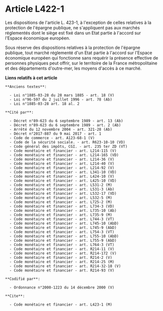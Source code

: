 # Article L422-1

Les dispositions de l'article L. 423-1, à l'exception de celles relatives à la protection de l'épargne publique, ne
s'appliquent pas aux marchés réglementés dont le siège est fixé dans un Etat partie à l'accord sur l'Espace économique
européen.

Sous réserve des dispositions relatives à la protection de l'épargne publique, tout marché réglementé d'un Etat partie à
l'accord sur l'Espace économique européen qui fonctionne sans requérir la présence effective de personnes physiques peut
offrir, sur le territoire de la France métropolitaine et des départements d'outre-mer, les moyens d'accès à ce marché.

**Liens relatifs à cet article**

	**Anciens textes**:

	  - Loi n°1885-03-28 du 28 mars 1885 - art. 18 (V)
	  - Loi n°96-597 du 2 juillet 1996 - art. 78 (Ab)
	  - Loi n°1885-03-28 art. 18 al. 2

	**Cité par**:

	  - Décret n°89-623 du 6 septembre 1989 - art. 13 (Ab)
	  - Décret n°89-623 du 6 septembre 1989 - art. 2 (Ab)
	  - Arrêté du 12 novembre 2004 - art. 321-28 (Ab)
	  - Décret n°2017-887 du 9 mai 2017 - art. 1
	  - Code de commerce - art. A123-68-1 (V)
	  - Code de la sécurité sociale. - art. R623-10-10 (VD)
	  - Code général des impôts, CGI. - art. 235 ter ZD (VT)
	  - Code monétaire et financier - art. L214-115 (V)
	  - Code monétaire et financier - art. L214-165 (VD)
	  - Code monétaire et financier - art. L214-36 (V)
	  - Code monétaire et financier - art. L214-40 (V)
	  - Code monétaire et financier - art. L214-92 (V)
	  - Code monétaire et financier - art. L341-10 (VD)
	  - Code monétaire et financier - art. L424-10 (V)
	  - Code monétaire et financier - art. L425-10 (VD)
	  - Code monétaire et financier - art. L531-2 (M)
	  - Code monétaire et financier - art. L531-3 (Ab)
	  - Code monétaire et financier - art. L532-17 (VD)
	  - Code monétaire et financier - art. L532-5 (M)
	  - Code monétaire et financier - art. L725-2 (M)
	  - Code monétaire et financier - art. L734-3 (VD)
	  - Code monétaire et financier - art. L735-10 (Ab)
	  - Code monétaire et financier - art. L735-9 (M)
	  - Code monétaire et financier - art. L744-3 (VT)
	  - Code monétaire et financier - art. L745-10 (AbD)
	  - Code monétaire et financier - art. L745-9 (AbD)
	  - Code monétaire et financier - art. L754-3 (VT)
	  - Code monétaire et financier - art. L755-10 (AbD)
	  - Code monétaire et financier - art. L755-9 (AbD)
	  - Code monétaire et financier - art. L764-3 (VT)
	  - Code monétaire et financier - art. R214-11 (V)
	  - Code monétaire et financier - art. R214-172 (V)
	  - Code monétaire et financier - art. R214-2 (V)
	  - Code monétaire et financier - art. R214-25 (M)
	  - Code monétaire et financier - art. R214-32-18 (V)
	  - Code monétaire et financier - art. R214-93 (V)

	**Codifié par**:

	  - Ordonnance n°2000-1223 du 14 décembre 2000 (V)

	**Cite**:

	  - Code monétaire et financier - art. L423-1 (M)
